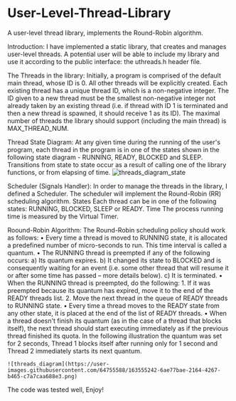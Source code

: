 # User-Level-Thread-Library
A user-level thread library, implements the Round-Robin algorithm. 

Introduction:
  I have implemented a static library, that creates and manages user-level threads.
  A potential user will be able to include my library and use it according to the public interface: the uthreads.h header file. 

The Threads in the library:
  Initially, a program is comprised of the default main thread, whose ID is 0. All other threads will be explicitly created. 
  Each existing thread has a unique thread ID, which is a non-negative integer. The ID given to a new thread must be the
  smallest non-negative integer not already taken by an existing thread (i.e. if thread with ID 1 is terminated and then a new thread
  is spawned, it should receive 1 as its ID). The maximal number of threads the library should 
  support (including the main thread) is MAX_THREAD_NUM.

Thread State Diagram:
  At any given time during the running of the user's program, each thread in the program is in one of the 
  states shown in the following state diagram - RUNNING, READY, BLOCKED and SLEEP. Transitions from state to 
  state occur as a result of calling one of the library functions, or from elapsing of time. 
  ![threads_diagram_state](https://user-images.githubusercontent.com/64755588/163553980-d924e197-e17f-43f6-b2e3-5303c05c25b7.png)


Scheduler (Signals Handler):
  In order to manage the threads in the library, I defined a Scheduler. The scheduler will implement the Round-Robin (RR)
  scheduling algorithm. States Each thread can be in one of the following states: RUNNING, BLOCKED, SLEEP or READY. Time
  The process running time is measured by the Virtual Timer.

Roound-Robin Algorithm: 
  The Round-Robin scheduling policy should work as follows:
    • Every time a thread is moved to RUNNING state, it is allocated a predefined number of micro-seconds to run.
      This time interval is called a quantum.
    • The RUNNING thread is preempted if any of the following occurs:
        a) Its quantum expires.
        b) It changed its state to BLOCKED and is consequently waiting for an event (i.e. some other thread that will resume
        it or after some time has passed – more details below).
        c) It is terminated.
    • When the RUNNING thread is preempted, do the following:
        1. If it was preempted because its quantum has expired, move it to the end of the READY threads list.
        2. Move the next thread in the queue of READY threads to RUNNING state.
    • Every time a thread moves to the READY state from any other state, it is placed at the end of the list of READY threads.
    • When a thread doesn't finish its quantum (as in the case of a thread that blocks itself), 
      the next thread should start executing immediately as if the previous thread finished its quota.
      In the following illustration the quantum was set for 2 seconds, Thread 1 blocks itself
      after running only for 1 second and Thread 2 immediately starts its next quantum.

    ![threads_diagram](https://user-images.githubusercontent.com/64755588/163555242-6ae77bae-2164-4267-b465-c7a7caa688e3.png)

The code was tested well, 
Enjoy!

   
